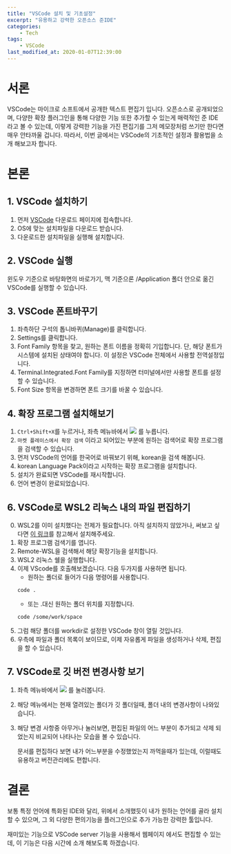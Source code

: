 ```yaml
---
title: "VSCode 설치 및 기초설정"
excerpt: "유용하고 강력한 오픈소스 준IDE"
categories:
    - Tech
tags:
    - VSCode
last_modified_at: 2020-01-07T12:39:00
---
```


서론
===

VSCode는 마이크로 소프트에서 공개한 텍스트 편집기 입니다.
오픈소스로 공개되었으며, 다양한 확장 플러그인을 통해 다양한 기능 또한 추가할 수 있는게 매력적인 준 IDE 라고 볼 수 있는데, 이렇게 강력한 기능을 가진 편집기를 그저 메모장처럼 쓰기만 한다면 매우 안타까울 겁니다.
따라서, 이번 글에서는 VSCode의 기초적인 설정과 활용법을 소개 해보고자 합니다.

본론
===

## 1. VSCode 설치하기
1. 먼저 [VSCode](https://code.visualstudio.com/) 다운로드 페이지에 접속합니다.
2. OS에 맞는 설치파일을 다운로드 받습니다.
3. 다운로드한 설치파일을 실행해 설치합니다.

## 2. VSCode 실행
윈도우 기준으로 바탕화면의 바로가기, 맥 기준으론 /Application 폴더 안으로 옮긴 VSCode를 실행할 수 있습니다.

## 3. VSCode 폰트바꾸기

1. 좌측하단 구석의 톱니바퀴(Manage)를 클릭합니다.
2. Settings를 클릭합니다.
3. Font Family 항목을 찾고, 원하는 폰트 이름을 정확히 기입합니다. 단, 해당 폰트가 시스템에 설치된 상태여야 합니다. 이 설정은 VSCode 전체에서 사용할 전역설정입니다.
4. Terminal.Integrated.Font Family를 지정하면 터미널에서만 사용할 폰트를 설정할 수 있습니다.
5. Font Size 항목을 변경하면 폰트 크기를 바꿀 수 있습니다.

## 4. 확장 프로그램 설치해보기

1. `Ctrl+Shift+X`를 누르거나, 좌측 메뉴바에서 ![](https://chisacam.github.io/assets/image/VSCode_Ext.png) 를 누릅니다.
2. `마켓 플레이스에서 확장 검색` 이라고 되어있는 부분에 원하는 검색어로 확장 프로그램을 검색할 수 있습니다.
3. 먼저 VSCode의 언어를 한국어로 바꿔보기 위해, korean을 검색 해봅니다.
4. korean Language Pack이라고 시작하는 확장 프로그램을 설치합니다.
5. 설치가 완료되면 VSCode를 재시작합니다.
6. 언어 변경이 완료되었습니다.

## 6. VSCode로 WSL2 리눅스 내의 파일 편집하기

0. WSL2를 이미 설치했다는 전제가 필요합니다. 아직 설치하지 않았거나, 써보고 싶다면 [이 링크](https://chisacam.github.io/tech/WSL2/)를 참고해서 설치해주세요.
1. 확장 프로그램 검색기를 엽니다.
2. Remote-WSL을 검색해서 해당 확장기능을 설치합니다.
3. WSL2 리눅스 쉘을 실행합니다.
4. 이제 VScode를 호출해보겠습니다. 다음 두가지를 사용하면 됩니다.
    + 원하는 폴더로 들어가 다음 명령어를 사용합니다.
    ```
    code .
    ```
    + 또는 .대신 원하는 폴더 위치를 지정합니다.
    ```
    code /some/work/space
    ```
5. 그럼 해당 폴더를 workdir로 설정한 VSCode 창이 열릴 것입니다.
6. 우측에 파일과 폴더 목록이 보이므로, 이제 자유롭게 파일을 생성하거나 삭제, 편집을 할 수 있습니다.

## 7. VSCode로 깃 버전 변경사항 보기

1. 좌측 메뉴바에서 ![](https://chisacam.github.io/assets/image/VSCode_Tree.png) 를 눌러봅니다.
2. 해당 메뉴에서는 현재 열려있는 폴더가 깃 폴더일때, 폴더 내의 변경사항이 나와있습니다.
3. 해당 변경 사항중 아무거나 눌러보면, 편집된 파일의 어느 부분이 추가되고 삭제 되었는지 비교되어 나타나는 모습을 볼 수 있습니다. 
    
    문서를 편집하다 보면 내가 어느부분을 수정했었는지 까먹을때가 있는데, 이럴때도 유용하고 버전관리에도 편합니다.

결론
===

보통 특정 언어에 특화된 IDE와 달리, 위에서 소개했듯이 내가 원하는 언어를 골라 설치할 수 있으며, 그 외 다양한 편의기능을 플러그인으로 추가 가능한 강력한 툴입니다.

재미있는 기능으로 VSCode server 기능을 사용해서 웹페이지 에서도 편집할 수 있는데, 이 기능은 다음 시간에 소개 해보도록 하겠습니다.